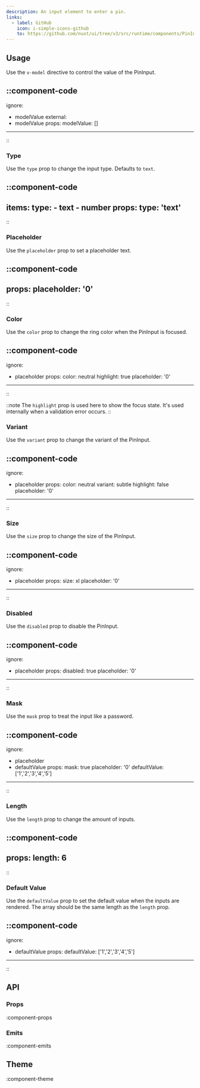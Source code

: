 ```yaml
---
description: An input element to enter a pin.
links:
  - label: GitHub
    icon: i-simple-icons-github
    to: https://github.com/nuxt/ui/tree/v3/src/runtime/components/PinInput.vue
---
```


## Usage

Use the `v-model` directive to control the value of the PinInput.

::component-code
---
ignore:
  - modelValue
external:
  - modelValue
props:
  modelValue: []
---
::

### Type

Use the `type` prop to change the input type. Defaults to `text`.

::component-code
---
items:
  type:
    - text
    - number
props:
  type: 'text'
---
::

### Placeholder

Use the `placeholder` prop to set a placeholder text.

::component-code
---
props:
  placeholder: '0'
---
::

### Color

Use the `color` prop to change the ring color when the PinInput is focused.

::component-code
---
ignore:
  - placeholder
props:
  color: neutral
  highlight: true
  placeholder: '0'
---
::

::note
The `highlight` prop is used here to show the focus state. It's used internally when a validation error occurs.
::

### Variant

Use the `variant` prop to change the variant of the PinInput.

::component-code
---
ignore:
  - placeholder
props:
  color: neutral
  variant: subtle
  highlight: false
  placeholder: '0'
---
::

### Size

Use the `size` prop to change the size of the PinInput.

::component-code
---
ignore:
  - placeholder
props:
  size: xl
  placeholder: '0'
---
::


### Disabled

Use the `disabled` prop to disable the PinInput.

::component-code
---
ignore:
  - placeholder
props:
  disabled: true
  placeholder: '0'
---
::

### Mask

Use the `mask` prop to treat the input like a password.

::component-code
---
ignore:
  - placeholder
  - defaultValue
props:
  mask: true
  placeholder: '0'
  defaultValue: ['1','2','3','4','5']
---
::

### Length

Use the `length` prop to change the amount of inputs.

::component-code
---
props:
  length: 6
---
::

### Default Value

Use the `defaultValue` prop to set the default value when the inputs are rendered. The array should be the same length as the `length` prop.

::component-code
---
ignore:
  - defaultValue
props:
  defaultValue: ['1','2','3','4','5']
---
::

## API

### Props

:component-props

### Emits

:component-emits

## Theme

:component-theme
